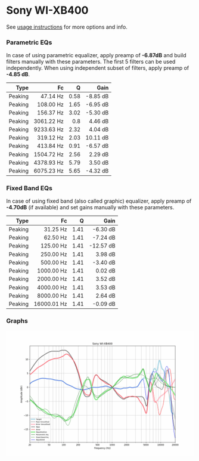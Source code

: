 # Sony WI-XB400
See [usage instructions](https://github.com/jaakkopasanen/AutoEq#usage) for more options and info.

### Parametric EQs
In case of using parametric equalizer, apply preamp of **-6.87dB** and build filters manually
with these parameters. The first 5 filters can be used independently.
When using independent subset of filters, apply preamp of **-4.85 dB**.

| Type    | Fc         |    Q | Gain     |
|--------:|-----------:|-----:|---------:|
| Peaking | 47.14 Hz   | 0.58 | -8.85 dB |
| Peaking | 108.00 Hz  | 1.65 | -6.95 dB |
| Peaking | 156.37 Hz  | 3.02 | -5.30 dB |
| Peaking | 3061.22 Hz | 0.8  | 4.46 dB  |
| Peaking | 9233.63 Hz | 2.32 | 4.04 dB  |
| Peaking | 319.12 Hz  | 2.03 | 10.11 dB |
| Peaking | 413.84 Hz  | 0.91 | -6.57 dB |
| Peaking | 1504.72 Hz | 2.56 | 2.29 dB  |
| Peaking | 4378.93 Hz | 5.79 | 3.50 dB  |
| Peaking | 6075.23 Hz | 5.65 | -4.32 dB |

### Fixed Band EQs
In case of using fixed band (also called graphic) equalizer, apply preamp of **-4.70dB**
(if available) and set gains manually with these parameters.

| Type    | Fc          |    Q | Gain      |
|--------:|------------:|-----:|----------:|
| Peaking | 31.25 Hz    | 1.41 | -6.30 dB  |
| Peaking | 62.50 Hz    | 1.41 | -7.24 dB  |
| Peaking | 125.00 Hz   | 1.41 | -12.57 dB |
| Peaking | 250.00 Hz   | 1.41 | 3.98 dB   |
| Peaking | 500.00 Hz   | 1.41 | -3.40 dB  |
| Peaking | 1000.00 Hz  | 1.41 | 0.02 dB   |
| Peaking | 2000.00 Hz  | 1.41 | 3.52 dB   |
| Peaking | 4000.00 Hz  | 1.41 | 3.53 dB   |
| Peaking | 8000.00 Hz  | 1.41 | 2.64 dB   |
| Peaking | 16000.01 Hz | 1.41 | -0.09 dB  |

### Graphs
![](./Sony%20WI-XB400.png)